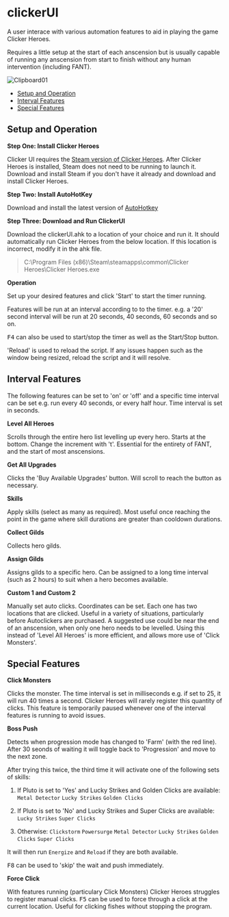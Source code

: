 # clickerUI

A user interace with various automation features to aid in playing the game Clicker Heroes.

Requires a little setup at the start of each anscension but is usually capable of running any anscension from start to finish without any human intervention (including FANT).

![Clipboard01](https://user-images.githubusercontent.com/28800851/198580353-e95e31a3-6c23-4590-9aa3-bee6dd2dbdad.png)

* [Setup and Operation](#setup-and-operation)
* [Interval Features](#interval-features)
* [Special Features](#special-features)


## Setup and Operation

**Step One: Install Clicker Heroes**

Clicker UI requires the [Steam version of Clicker Heroes](https://store.steampowered.com/app/363970/Clicker_Heroes).
After Clicker Heroes is installed, Steam does not need to be running to launch it.
Download and install Steam if you don't have it already and download and install Clicker Heroes.


**Step Two: Install AutoHotKey**

Download and install the latest version of [AutoHotkey](http://ahkscript.org)

**Step Three: Download and Run ClickerUI**

Download the clickerUI.ahk to a location of your choice and run it. It should automatically run Clicker Heroes from the below location. If this location is incorrect, modify it in the ahk file.

> C:\Program Files (x86)\Steam\steamapps\common\Clicker Heroes\Clicker Heroes.exe

**Operation**

Set up your desired features and click 'Start' to start the timer running. 

Features will be run at an interval according to to the timer. e.g. a '20' second interval will be run at 20 seconds, 40 seconds, 60 seconds and so on.

<kbd>F4</kbd> can also be used to start/stop the timer as well as the Start/Stop button.

'Reload' is used to reload the script. If any issues happen such as the window being resized, reload the script and it will resolve.


## Interval Features

The following features can be set to 'on' or 'off' and a specific time interval can be set e.g. run every 40 seconds, or every half hour. Time interval is set in seconds.

**Level All Heroes**

Scrolls through the entire hero list levelling up every hero. Starts at the bottom. Change the increment with 't'.
Essential for the entirety of FANT, and the start of most anscensions.

**Get All Upgrades**

Clicks the 'Buy Available Upgrades' button. Will scroll to reach the button as necessary.

**Skills**

Apply skills (select as many as required). Most useful once reaching the point in the game where skill durations are greater than cooldown durations.

**Collect Gilds**

Collects hero gilds.

**Assign Gilds**

Assigns gilds to a specific hero. Can be assigned to a long time interval (such as 2 hours) to suit when a hero becomes available.

**Custom 1 and Custom 2**

Manually set auto clicks. Coordinates can be set. Each one has two locations that are clicked. Useful in a variety of situations, particularly before Autoclickers are purchased. A suggested use could be near the end of an anscension, when only one hero needs to be levelled. Using this instead of 'Level All Heroes' is more efficient, and allows more use of 'Click Monsters'.


## Special Features

**Click Monsters**

Clicks the monster. The time interval is set in milliseconds e.g. if set to 25, it will run 40 times a second. Clicker Heroes will rarely register this quantity of clicks. This feature is temporarily paused whenever one of the interval features is running to avoid issues.

**Boss Push**

Detects when progression mode has changed to 'Farm' (with the red line). After 30 seonds of waiting it will toggle back to 'Progression' and move to the next zone.

After trying this twice, the third time it will activate one of the following sets of skills:

1) If Pluto is set to 'Yes' and Lucky Strikes and Golden Clicks are available: `Metal Detector`  `Lucky Strikes`  `Golden Clicks`

2) If Pluto is set to 'No' and Lucky Strikes and Super Clicks are available: `Lucky Strikes`  `Super Clicks`

3) Otherwise: `Clickstorm`  `Powersurge`  `Metal Detector`  `Lucky Strikes`  `Golden Clicks`  `Super Clicks`

It will then run `Energize` and `Reload` if they are both available.

<kbd>F8</kbd> can be used to 'skip' the wait and push immediately.
  
**Force Click**

With features running (particulary Click Monsters) Clicker Heroes struggles to register manual clicks. <kbd>F5</kbd> can be used to force through a click at the current location. Useful for clicking fishes without stopping the program.



  
